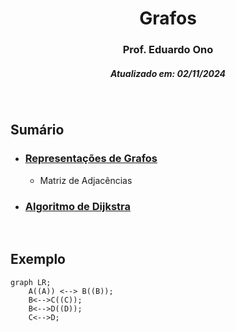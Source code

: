 <h1 align="center">Grafos</h1>
<h3 align="center">Prof. Eduardo Ono</h3>
<h5 align="center">Atualizado em: 02/11/2024</h5>

&nbsp;

## Sumário

* ### [Representações de Grafos](./representacoes-de-grafos/)

  * Matriz de Adjacências

* ### [Algoritmo de Dijkstra](./algoritmo-de-dijkstra/)

&nbsp;

## Exemplo

```mermaid
graph LR;
    A((A)) <--> B((B));
    B<-->C((C));
    B<-->D((D));
    C<-->D;
```

&nbsp;
